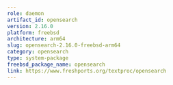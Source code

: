 ```yaml
---
role: daemon
artifact_id: opensearch
version: 2.16.0
platform: freebsd
architecture: arm64
slug: opensearch-2.16.0-freebsd-arm64
category: opensearch
type: system-package
freebsd_package_name: opensearch
link: https://www.freshports.org/textproc/opensearch
---
```

